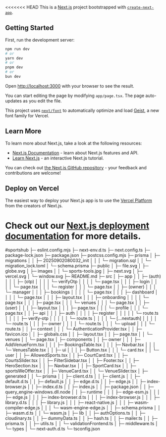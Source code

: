 <<<<<<< HEAD
This is a [Next.js](https://nextjs.org) project bootstrapped with [`create-next-app`](https://nextjs.org/docs/app/api-reference/cli/create-next-app).

## Getting Started

First, run the development server:

```bash
npm run dev
# or
yarn dev
# or
pnpm dev
# or
bun dev
```

Open [http://localhost:3000](http://localhost:3000) with your browser to see the result.

You can start editing the page by modifying `app/page.tsx`. The page auto-updates as you edit the file.

This project uses [`next/font`](https://nextjs.org/docs/app/building-your-application/optimizing/fonts) to automatically optimize and load [Geist](https://vercel.com/font), a new font family for Vercel.

## Learn More

To learn more about Next.js, take a look at the following resources:

- [Next.js Documentation](https://nextjs.org/docs) - learn about Next.js features and API.
- [Learn Next.js](https://nextjs.org/learn) - an interactive Next.js tutorial.

You can check out [the Next.js GitHub repository](https://github.com/vercel/next.js) - your feedback and contributions are welcome!

## Deploy on Vercel

The easiest way to deploy your Next.js app is to use the [Vercel Platform](https://vercel.com/new?utm_medium=default-template&filter=next.js&utm_source=create-next-app&utm_campaign=create-next-app-readme) from the creators of Next.js.

Check out our [Next.js deployment documentation](https://nextjs.org/docs/app/building-your-application/deploying) for more details.
=======
#sportshub
├─ eslint.config.mjs
├─ next-env.d.ts
├─ next.config.ts
├─ package-lock.json
├─ package.json
├─ postcss.config.mjs
├─ prisma
│  ├─ migrations
│  │  ├─ 20250902080032_init
│  │  │  └─ migration.sql
│  │  └─ migration_lock.toml
│  └─ schema.prisma
├─ public
│  ├─ file.svg
│  ├─ globe.svg
│  ├─ images
│  │  └─ sports-tools.jpg
│  ├─ next.svg
│  ├─ vercel.svg
│  └─ window.svg
├─ README.md
├─ src
│  ├─ app
│  │  ├─ (auth)
│  │  │  ├─ (otp)
│  │  │  │  └─ verifyOtp
│  │  │  │     └─ page.tsx
│  │  │  ├─ login
│  │  │  │  └─ page.tsx
│  │  │  └─ register
│  │  │     └─ page.tsx
│  │  ├─ (owner)
│  │  │  └─ manager
│  │  │     ├─ bookings
│  │  │     │  └─ page.tsx
│  │  │     ├─ dashboard
│  │  │     │  └─ page.tsx
│  │  │     ├─ layout.tsx
│  │  │     ├─ onboarding
│  │  │     │  └─ page.tsx
│  │  │     ├─ page.tsx
│  │  │     └─ venues
│  │  │        └─ page.tsx
│  │  ├─ (user)
│  │  │  ├─ layout.tsx
│  │  │  ├─ page.tsx
│  │  │  └─ profile
│  │  │     └─ page.tsx
│  │  ├─ api
│  │  │  ├─ auth
│  │  │  │  ├─ register
│  │  │  │  │  └─ route.ts
│  │  │  │  ├─ verify-otp
│  │  │  │  │  └─ route.ts
│  │  │  │  └─ [...nextauth]
│  │  │  │     └─ route.ts
│  │  │  ├─ owner
│  │  │  │  └─ route.ts
│  │  │  └─ upload
│  │  │     └─ route.ts
│  │  ├─ context
│  │  │  └─ AuthenticationProvider.tsx
│  │  ├─ favicon.ico
│  │  ├─ globals.css
│  │  ├─ layout.tsx
│  │  ├─ page.tsx
│  │  └─ venues
│  │     └─ page.tsx
│  ├─ components
│  │  ├─ owner
│  │  │  ├─ AddVenueForm.tsx
│  │  │  ├─ BookingsTable.tsx
│  │  │  ├─ Navbar.tsx
│  │  │  └─ VenuesTable.tsx
│  │  ├─ ui
│  │  │  ├─ Button.tsx
│  │  │  └─ card.tsx
│  │  └─ user
│  │     ├─ AllowedSports.tsx
│  │     ├─ CourtCard.tsx
│  │     ├─ CourtsSlider.tsx
│  │     ├─ FilterSidebar.tsx
│  │     ├─ Footer.tsx
│  │     ├─ HeroSection.tsx
│  │     ├─ Navbar.tsx
│  │     ├─ SportCard.tsx
│  │     ├─ sportsWeOffer.tsx
│  │     ├─ VenueCard.tsx
│  │     └─ VenueSlider.tsx
│  ├─ generated
│  │  └─ prisma
│  │     ├─ client.d.ts
│  │     ├─ client.js
│  │     ├─ default.d.ts
│  │     ├─ default.js
│  │     ├─ edge.d.ts
│  │     ├─ edge.js
│  │     ├─ index-browser.js
│  │     ├─ index.d.ts
│  │     ├─ index.js
│  │     ├─ package.json
│  │     ├─ query_engine-windows.dll.node
│  │     ├─ runtime
│  │     │  ├─ edge-esm.js
│  │     │  ├─ edge.js
│  │     │  ├─ index-browser.d.ts
│  │     │  ├─ index-browser.js
│  │     │  ├─ library.d.ts
│  │     │  ├─ library.js
│  │     │  ├─ react-native.js
│  │     │  ├─ wasm-compiler-edge.js
│  │     │  └─ wasm-engine-edge.js
│  │     ├─ schema.prisma
│  │     ├─ wasm.d.ts
│  │     └─ wasm.js
│  ├─ lib
│  │  ├─ authOptions.ts
│  │  ├─ cloudinary.ts
│  │  ├─ dummyData.ts
│  │  ├─ hash.ts
│  │  ├─ mailer.ts
│  │  ├─ prisma.ts
│  │  ├─ utils.ts
│  │  └─ validationFrontend.ts
│  ├─ middleware.ts
│  └─ types
│     └─ next-auth.d.ts
└─ tsconfig.json

```